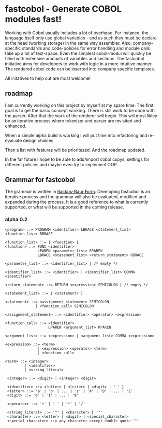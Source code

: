 # fastcobol - Generate COBOL modules fast!
Working with Cobol usually includes a lot of overhead. For instance, the language itself only use global variables - and as such they must be declare at the head (working storage) in the same way assembler. Also, company-specific standards and code-policies for error handling and module calls take up a lot of text-space. Even the simplest cobol-modul will quickly be filled with extensive amounts of variables and sections. The fastcobol initiative aims for developers to work with logic in a more intuitive manner. The rendered cobol code can be inserted into company specific templates.

All initatives to help out are most welcome!

## roadmap
I am currently working on this project by myself at my spare time. The first goal is to get the basic concept working. There is still work to be done with the parser. After that the work of the renderer will begin. This will most likley be an iterative process where tokenizer and parser are revisited and enhanced.

When a simple alpha build is working I will put time into refactoring and re-evaluate design choices.

Then a list with features will be prioritezed. And the roadmap updated.

In the far future I hope to be able to add/import cobol copys, settings for different policies and maybe even try to implement OOP.


## Grammar for fastcobol
The grammar is written in [Backus-Naur Form](https://en.wikipedia.org/wiki/Backus?Naur_form). Developing fastcobol is an iterative process and the grammar will also be evaluated, modified and expanded during the process. It is a good reference to what is currently supported, or what will be supported in the coming release.

### alpha 0.2
```
<program> ::= PROGRAM <identifier> LBRACE <statement_list> <function_list> RBRACE 

<function_list> ::= { <function> } 
<function> ::= FUNC <identifier> 
               LPAREN <parameter_list> RPAREN 
               LBRACE <statement_list> <return_statement> RBRACE 

<parameter_list> ::= <identifier_list> | /* empty */ 

<identifier_list> ::= <identifier> | <identifier_list> COMMA <identifier> 

<return_statement> ::= RETURN <expression> SEMICOLON | /* empty */ 

<statement_list> ::= { <statement> } 
 
<statement> ::= <assignment_statement> SEMICOLON
              | <function_call> SEMICOLON
 
<assignment_statement> ::= <identifier> <operator> <expression> 

<function_call> ::= <identifier> 
                    LPAREN <argument_list> RPAREN  

<argument_list> ::= <expression> | <argument_list> COMMA <expression> 
 
<expression> ::= <term>
               | <expression> <operator> <term>
               | <function_call>
  
<term> ::= <integer>
         | <identifier>
         | <string_literal>
 
 <integer> ::= <digit> | <integer> <digit> 

 <identifier> ::= <letter> { <letter> | <digit> | '_' } 
 <letter> ::= 'a' | 'b' | ... | 'z' | 'A' | 'B' | ... | 'Z' 
 <digit> ::= '0' | '1' | ... | '9' 

 <operator> ::= '+' | '-' | '*' | '/' 

 <string_literal> ::= '"' { <character> } '"' 
 <character> ::= <letter> | <digit> | <special_character> 
 <special_character> ::= any character except double quote '"'
```
 
